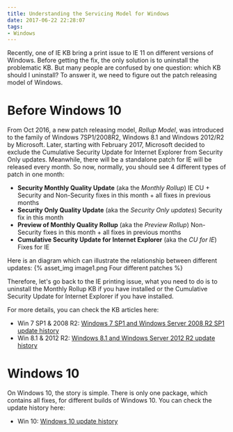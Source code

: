 ```yaml
---
title: Understanding the Servicing Model for Windows
date: 2017-06-22 22:28:07
tags:
- Windows
---
```

Recently, one of IE KB bring a print issue to IE 11 on different versions of Windows. Before getting the fix, the only solution is to uninstall the problematic KB. But many people are confused by one question: which KB should I uninstall? To answer it, we need to figure out the patch releasing model of Windows.
<!-- more --> 
# Before Windows 10
From Oct 2016, a new patch releasing model, *Rollup Model*, was introduced to the family of Windows 7SP1/2008R2, Windows 8.1 and Windows 2012/R2 by Microsoft. Later, starting with February 2017, Microsoft decided to exclude the Cumulative Security Update for Internet Explorer from Security Only updates. Meanwhile, there will be a standalone patch for IE will be released every month. So now, normally, you should see 4 different types of patch in one month:
* **Security Monthly Quality Update** (aka the *Monthly Rollup*)
    IE CU + Security and Non-Security fixes in this month + all fixes in previous months
* **Security Only Quality Update** (aka the *Security Only updates*)
    Security fix in this month                                                          
* **Preview of Monthly Quality Rollup** (aka the *Preview Rollup*)
    Non-Security fixes in this month +  all fixes in previous months                    
* **Cumulative Security Update for Internet Explorer** (aka the *CU for IE*)
    Fixes for IE                                                                        
    
Here is an diagram which can illustrate the relationship between different updates:
{% asset_img image1.png Four different patches %}

Therefore, let's go back to the IE printing issue, what you need to do is to uninstall the Monthly Rollup KB if you have installed or the Cumulative Security Update for Internet Explorer if you have installed.

For more details, you can check the KB articles here:
* Win 7 SP1 & 2008 R2: [Windows 7 SP1 and Windows Server 2008 R2 SP1 update history](https://support.microsoft.com/en-us/help/4009469)
* Win 8.1 & 2012 R2: [Windows 8.1 and Windows Server 2012 R2 update history](https://support.microsoft.com/en-us/help/4009470)

# Windows 10
On Windows 10, the story is simple. There is only one package, which contains all fixes, for different builds of Windows 10. You can check the update history here:
* Win 10: [Windows 10 update history](https://support.microsoft.com/en-us/help/4018124/windows-10-update-history)